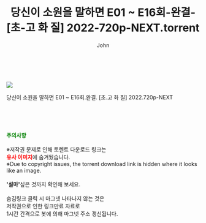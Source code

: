 ﻿---
layout: post
title:  "    당신이 소원을 말하면 E01 ~ E16회-완결- [초-고 화 질] 2022-720p-NEXT.torrent"
author: John
categories: [ 드라마 ]
tags: [  ]
image: https://torrentrj56.com/uploadfile/full/9713c6d3f821631be6f43060aa55ac07bec1fd6b.jpg 
description: "    당신이 소원을 말하면 E01 ~ E16회-완결- [초-고 화 질] 2022-720p-NEXT torrent 정보 공유"
toc: true
toc_sticky: true
---

<br>
<p><img src="https://torrentrj56.com/uploadfile/full/9713c6d3f821631be6f43060aa55ac07bec1fd6b.jpg"/></p>
 당신이 소원을 말하면 E01 ~ E16회.완결. [초.고 화 질] 2022.720p-NEXT  
    
<br><br><br>
<p data-ke-size="size16"><b><span style="color: green;">주의사항</span></b><br /><br />※저작권 문제로 인해 토렌트 다운로드 링크는<br /><b><span style="color: red;">유사 이미지</span></b>에 숨겨뒀습니다.<br />※Due to copyright issues, the torrent download link is hidden where it looks like an image.<br /><br /><b>'설마'</b>싶은 것까지 확인해 보세요.<br /><br />숨김링크 클릭 시 마그넷 나타나지 않는 것은<br />저작권으로 인한 링크만료 자료로<br />1시간 간격으로 봇에 의해 마그넷 주소 갱신됩니다.</p>
